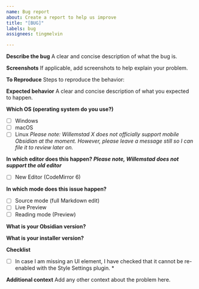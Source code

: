 ```yaml
---
name: Bug report
about: Create a report to help us improve
title: "[BUG]"
labels: bug
assignees: tingmelvin

---
```


**Describe the bug**
A clear and concise description of what the bug is.

**Screenshots**
If applicable, add screenshots to help explain your problem.

**To Reproduce**
Steps to reproduce the behavior:


**Expected behavior**
A clear and concise description of what you expected to happen.

**Which OS (operating system do you use?)**
- [ ] Windows
- [ ] macOS
- [ ] Linux
_Please note: Willemstad X does not officially support mobile Obsidian at the moment. However, please leave a message still so I can file it to review later on._

**In which editor does this happen?
_Please note, Willemstad does not support the old editor_**
- [ ] New Editor (CodeMirror 6)

**In which mode does this issue happen?**
- [ ] Source mode (full Markdown edit)
- [ ] Live Preview
- [ ] Reading mode (Preview)

**What is your Obsidian version?**
<!--- Go to App > About. Paste the number appended to "Current version" below this line. --->

**What is your installer version?**
<!--- Go to App > About. Paste the number appended to "Installer version" below this line. --->

**Checklist**
- [ ] In case I am missing an UI element, I have checked that it cannot be re-enabled with the Style Settings plugin. *

**Additional context**
Add any other context about the problem here.
